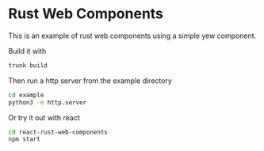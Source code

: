 # Rust Web Components

This is an example of rust web components using a simple yew component.

Build it with

```sh
trunk build
```

Then run a http server from the example directory

```sh
cd example
python3 -m http.server
```


Or try it out with react

```sh
cd react-rust-web-components
npm start
```
